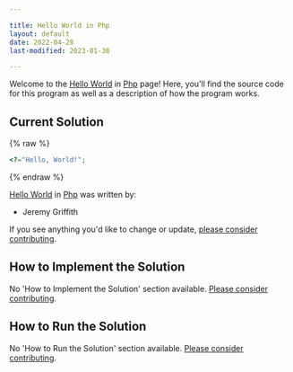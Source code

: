 ```yaml
---

title: Hello World in Php
layout: default
date: 2022-04-28
last-modified: 2023-01-30

---
```


Welcome to the [Hello World](https://sampleprograms.io/projects/hello-world) in [Php](https://sampleprograms.io/languages/php) page! Here, you'll find the source code for this program as well as a description of how the program works.

## Current Solution

{% raw %}

```php
<?="Hello, World!";
```

{% endraw %}

[Hello World](https://sampleprograms.io/projects/hello-world) in [Php](https://sampleprograms.io/languages/php) was written by:

- Jeremy Griffith

If you see anything you'd like to change or update, [please consider contributing](https://github.com/TheRenegadeCoder/sample-programs).

## How to Implement the Solution

No 'How to Implement the Solution' section available. [Please consider contributing](https://github.com/TheRenegadeCoder/sample-programs-website).

## How to Run the Solution

No 'How to Run the Solution' section available. [Please consider contributing](https://github.com/TheRenegadeCoder/sample-programs-website).